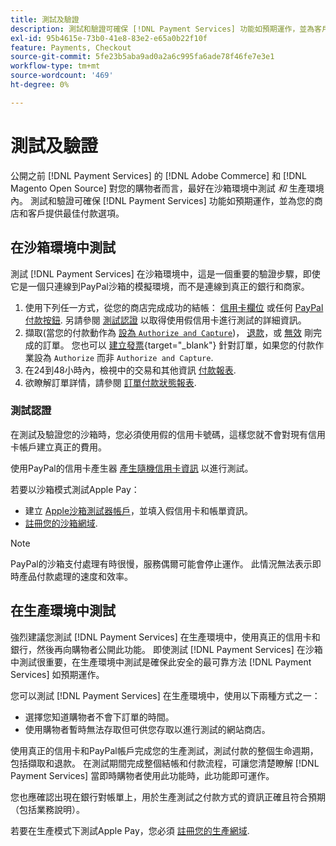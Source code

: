 ```yaml
---
title: 測試及驗證
description: 測試和驗證可確保 [!DNL Payment Services] 功能如預期運作，並為客戶提供最佳付款選項
exl-id: 95b4615e-73b0-41e8-83e2-e65a0b22f10f
feature: Payments, Checkout
source-git-commit: 5fe23b5aba9ad0a2a6c995fa6ade78f46fe7e3e1
workflow-type: tm+mt
source-wordcount: '469'
ht-degree: 0%

---
```


# 測試及驗證

公開之前 [!DNL Payment Services] 的 [!DNL Adobe Commerce] 和 [!DNL Magento Open Source] 對您的購物者而言，最好在沙箱環境中測試 _和_ 生產環境內。 測試和驗證可確保 [!DNL Payment Services] 功能如預期運作，並為您的商店和客戶提供最佳付款選項。

## 在沙箱環境中測試

測試 [!DNL Payment Services] 在沙箱環境中，這是一個重要的驗證步驟，即使它是一個只連線到PayPal沙箱的模擬環境，而不是連線到真正的銀行和商家。

1. 使用下列任一方式，從您的商店完成成功的結帳： [信用卡欄位](payments-options.md#credit-card-fields) 或任何 [PayPal付款按鈕](payments-options.md#paypal-smart-buttons). 另請參閱 [測試認證](#testing-credentials) 以取得使用假信用卡進行測試的詳細資訊。
1. 擷取(當您的付款動作為 [設為 `Authorize and Capture`](onboard.md#set-payment-services-as-payment-method))， [退款](refunds.md)，或 [無效](voids.md) 剛完成的訂單。 您也可以 [建立發票](https://docs.magento.com/user-guide/sales/invoice-create.html){target="_blank"} 針對訂單，如果您的付款作業設為 `Authorize` 而非 `Authorize and Capture`.
1. 在24到48小時內，檢視中的交易和其他資訊 [付款報表](payouts.md).
1. 欲瞭解訂單詳情，請參閱 [訂單付款狀態報表](order-payment-status.md).

### 測試認證

在測試及驗證您的沙箱時，您必須使用假的信用卡號碼，這樣您就不會對現有信用卡帳戶建立真正的費用。

使用PayPal的信用卡產生器 [產生隨機信用卡資訊](https://www.paypal.com/us/smarthelp/article/where-can-i-find-test-credit-card-numbers-ts2157) 以進行測試。

若要以沙箱模式測試Apple Pay：

* 建立 [Apple沙箱測試器帳戶](https://developer.apple.com/apple-pay/sandbox-testing/#create-a-sandbox-tester-account)，並填入假信用卡和帳單資訊。
* [註冊您的沙箱網域](https://developer.paypal.com/docs/checkout/apm/apple-pay/#link-registeryoursandboxdomains).

>[!NOTE]
>
>PayPal的沙箱支付處理有時很慢，服務偶爾可能會停止運作。 此情況無法表示即時產品付款處理的速度和效率。

## 在生產環境中測試

強烈建議您測試 [!DNL Payment Services] 在生產環境中，使用真正的信用卡和銀行，然後再向購物者公開此功能。 即使測試 [!DNL Payment Services] 在沙箱中測試很重要，在生產環境中測試是確保此安全的最可靠方法 [!DNL Payment Services] 如預期運作。

您可以測試 [!DNL Payment Services] 在生產環境中，使用以下兩種方式之一：

* 選擇您知道購物者不會下訂單的時間。
* 使用購物者暫時無法存取但可供您存取以進行測試的網站商店。

使用真正的信用卡和PayPal帳戶完成您的生產測試，測試付款的整個生命週期，包括擷取和退款。 在測試期間完成整個結帳和付款流程，可讓您清楚瞭解 [!DNL Payment Services] 當即時購物者使用此功能時，此功能即可運作。

您也應確認出現在銀行對帳單上，用於生產測試之付款方式的資訊正確且符合預期（包括業務說明）。

若要在生產模式下測試Apple Pay，您必須 [註冊您的生產網域](https://developer.paypal.com/docs/checkout/apm/apple-pay/#register-your-live-domain).
